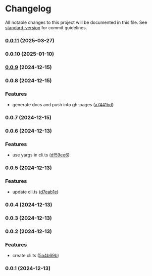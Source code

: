 # Changelog

All notable changes to this project will be documented in this file. See [standard-version](https://github.com/conventional-changelog/standard-version) for commit guidelines.

### [0.0.11](https://github.com/rdarida/texturepacker-cli/compare/v0.0.10...v0.0.11) (2025-03-27)

### 0.0.10 (2025-01-10)

### [0.0.9](https://github.com/rdarida/texturepacker-cli/compare/v0.0.8...v0.0.9) (2024-12-15)

### 0.0.8 (2024-12-15)


### Features

* generate docs and push into gh-pages ([a7441bd](https://github.com/rdarida/texturepacker-cli/commit/a7441bd83bbc61ea73d46e1323de41a729d592ff))

### 0.0.7 (2024-12-15)

### 0.0.6 (2024-12-13)


### Features

* use yargs in cli.ts ([df59ee6](https://github.com/rdarida/texturepacker-cli/commit/df59ee6de04d0ae7bba74b8274494f2fb4cc1e02))

### 0.0.5 (2024-12-13)


### Features

* update cli.ts ([d7eab1e](https://github.com/rdarida/texturepacker-cli/commit/d7eab1ec3655494f5622dcaca88a5b2a58d84ba5))

### 0.0.4 (2024-12-13)

### 0.0.3 (2024-12-13)

### 0.0.2 (2024-12-13)


### Features

* create cli.ts ([5a4b69b](https://github.com/rdarida/texturepacker-cli/commit/5a4b69b138ac0c374095d4d542148a8667b277a7))

### 0.0.1 (2024-12-13)
